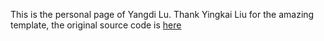 This is the personal page of Yangdi Lu. Thank Yingkai Liu for the amazing template, the original source code is [here](https://github.com/yk-liu/yk-liu.github.io)
